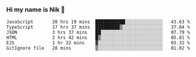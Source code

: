 ### Hi my name is Nik 👋

<!--
**NikDoe/NikDoe** is a ✨ _special_ ✨ repository because its `README.md` (this file) appears on your GitHub profile.

Here are some ideas to get you started:

- 🔭 I’m currently working on ...
- 🌱 I’m currently learning ...
- 👯 I’m looking to collaborate on ...
- 🤔 I’m looking for help with ...
- 💬 Ask me about ...
- 📫 How to reach me: ...
- 😄 Pronouns: ...
- ⚡ Fun fact: ...
-->

<!--START_SECTION:waka-->

```text
JavaScript       20 hrs 19 mins  ███████████░░░░░░░░░░░░░░   43.63 %
TypeScript       17 hrs 37 mins  █████████▒░░░░░░░░░░░░░░░   37.84 %
JSON             3 hrs 37 mins   ██░░░░░░░░░░░░░░░░░░░░░░░   07.79 %
HTML             2 hrs 42 mins   █▒░░░░░░░░░░░░░░░░░░░░░░░   05.81 %
EJS              1 hr 32 mins    ▓░░░░░░░░░░░░░░░░░░░░░░░░   03.32 %
GitIgnore file   28 mins         ▒░░░░░░░░░░░░░░░░░░░░░░░░   01.02 %
```

<!--END_SECTION:waka-->
